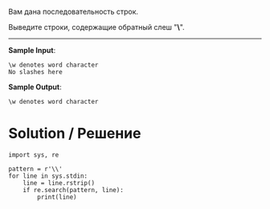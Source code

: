 Вам дана последовательность строк.

Выведите строки, содержащие обратный слеш "**\\**﻿".

---

**Sample Input**:

```
\w denotes word character
No slashes here
```

**Sample Output**:

`\w denotes word character`

# Solution / Решение

```
import sys, re

pattern = r'\\'
for line in sys.stdin:
    line = line.rstrip()
    if re.search(pattern, line):
        print(line)

```
